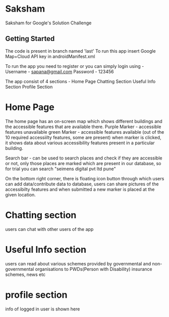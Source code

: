 # Saksham

Saksham for Google's Solution Challenge

## Getting Started
 The code is present in branch named 'last'
 To run this app insert Google Map+Cloud API key in androidManifest.xml 
 
 To run the app you need to register or you can simply login using - 
 Username - sapana@gmail.com
 Password - 123456
 
 The app consist of 4 sections - 
 Home Page
 Chatting Section 
 Useful Info Section
 Profile Section
 
# Home Page
The home page has an on-screen map which shows different buildings and the accessible features that are available there.
Purple Marker - accessible features unavailable
green Marker - accessible features available (out of the 10 required accessiilty features, some are present)
when marker is clicked, it shows data about various accessibility features present in a particular building.

Search bar - can be used to search places and check if they are accessible or not, only those places are marked which are present in our database, so for trial you can search "seimens digital pvt ltd pune" 

On the bottom right corner, there is floating icon button through which users can add data/contribute data to database,
users can share pictures of the accessibilty features and when submitted a new marker is placed at the given location.

# Chatting section
users can chat with other users of the app

# Useful Info section
users can read about various schemes provided by governmental and non-governmental organisations to PWDs(Person with Disability)
insurance schemes, news etc

# profile section
info of logged in user is shown here
